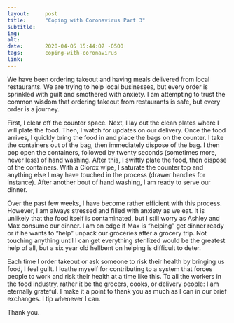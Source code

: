 ```yaml
---
layout:     post
title:      "Coping with Coronavirus Part 3"
subtitle:   
img:        
alt:        
date:       2020-04-05 15:44:07 -0500
tags:       coping-with-coronavirus
link:       
---
```


We have been ordering takeout and having meals delivered from local restaurants. We are trying to help local businesses, but every order is sprinkled with guilt and smothered with anxiety. I am attempting to trust the common wisdom that ordering takeout from restaurants is safe, but every order is a journey.

First, I clear off the counter space. Next, I lay out the clean plates where I will plate the food. Then, I watch for updates on our delivery. Once the food arrives, I quickly bring the food in and place the bags on the counter. I take the containers out of the bag, then immediately dispose of the bag. I then pop open the containers, followed by twenty seconds (sometimes more, never less) of hand washing. After this, I swiftly plate the food, then dispose of the containers. With a Clorox wipe, I saturate the counter top and anything else I may have touched in the process (drawer handles for instance). After another bout of hand washing, I am ready to serve our dinner.

Over the past few weeks, I have become rather efficient with this process. However, I am always stressed and filled with anxiety as we eat. It is unlikely that the food itself is contaminated, but I still worry as Ashley and Max consume our dinner. I am on edge if Max is “helping” get dinner ready or if he wants to “help” unpack our groceries after a grocery trip. Not touching anything until I can get everything sterilized would be the greatest help of all, but a six year old hellbent on helping is difficult to deter.

Each time I order takeout or ask someone to risk their health by bringing us food, I feel guilt. I loathe myself for contributing to a system that forces people to work and risk their health at a time like this. To all the workers in the food industry, rather it be the grocers, cooks, or delivery people: I am eternally grateful. I make it a point to thank you as much as I can in our brief exchanges. I tip whenever I can.

Thank you.